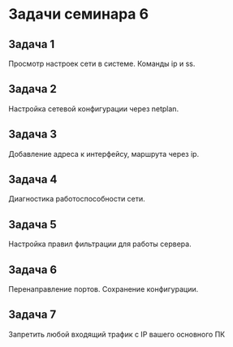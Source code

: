 # Задачи семинара 6

## Задача 1

Просмотр настроек сети в системе. Команды ip и ss.

## Задача 2

Настройка сетевой конфигурации через netplan.

## Задача 3

Добавление адреса к интерфейсу, маршрута через ip.

## Задача 4

Диагностика работоспособности сети.

## Задача 5

Настройка правил фильтрации для работы сервера.

## Задача 6

Перенаправление портов. Сохранение конфигурации.


## Задача 7

Запретить любой входящий трафик с IP вашего основного ПК


